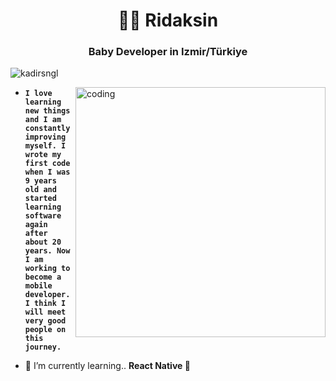 <h1 align="center">🤙🏻 Ridaksin</h1>
<h3 align="center">Baby Developer in Izmir/Türkiye</h3>

<p align="left"> <img src="https://komarev.com/ghpvc/?username=kadirsngl&label=Profile%20views&color=0e75b6&style=flat" alt="kadirsngl" /> </p>

<img align="right" title="coding" width="400" src="https://media.tenor.com/OjVjDqcWaIoAAAAd/stray-coding.gif">

- **`I love learning new things and I am constantly improving myself. I wrote my first code when I was 9 years old and started learning software again after about 20 years. Now I am working to become a mobile developer. I think I will meet very good people on this journey.`**

- 📕 I’m currently learning.. **React Native 📱**
